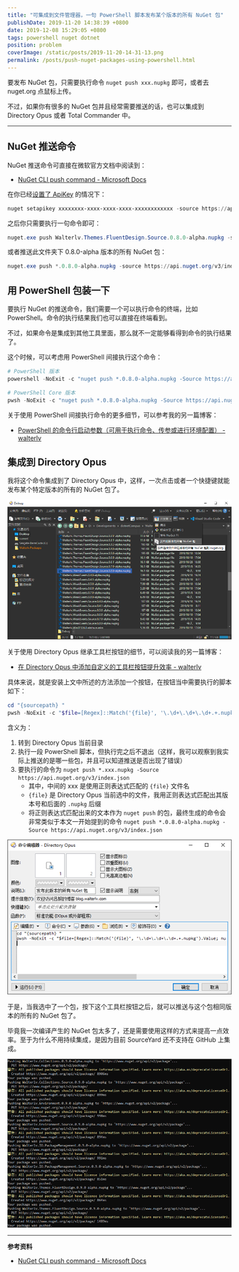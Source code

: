 ```yaml
---
title: "可集成到文件管理器，一句 PowerShell 脚本发布某个版本的所有 NuGet 包"
publishDate: 2019-11-20 14:38:39 +0800
date: 2019-12-08 15:29:05 +0800
tags: powershell nuget dotnet
position: problem
coverImage: /static/posts/2019-11-20-14-31-13.png
permalink: /posts/push-nuget-packages-using-powershell.html
---
```


要发布 NuGet 包，只需要执行命令 `nuget push xxx.nupkg` 即可，或者去 nuget.org 点鼠标上传。

不过，如果你有很多的 NuGet 包并且经常需要推送的话，也可以集成到 Directory Opus 或者 Total Commander 中。

---

<div id="toc"></div>

## NuGet 推送命令

NuGet 推送命令可直接在微软官方文档中阅读到：

- [NuGet CLI push command - Microsoft Docs](https://docs.microsoft.com/en-us/nuget/reference/cli-reference/cli-ref-push)

在你已经[设置了 ApiKey](https://docs.microsoft.com/en-us/nuget/reference/cli-reference/cli-ref-setapikey) 的情况下：

```powershell
nuget setapikey xxxxxxxx-xxxx-xxxx-xxxx-xxxxxxxxxxxx -source https://api.nuget.org/v3/index.json
```

之后你只需要执行一句命令即可：

```powershell
nuget.exe push Walterlv.Themes.FluentDesign.Source.0.8.0-alpha.nupkg -source https://api.nuget.org/v3/index.json
```

或者推送此文件夹下 0.8.0-alpha 版本的所有 NuGet 包：

```powershell
nuget.exe push *.0.8.0-alpha.nupkg -source https://api.nuget.org/v3/index.json
```

## 用 PowerShell 包装一下

要执行 NuGet 的推送命令，我们需要一个可以执行命令的终端，比如 PowerShell。命令的执行结果我们也可以直接在终端看到。

不过，如果命令是集成到其他工具里面，那么就不一定能够看得到命令的执行结果了。

这个时候，可以考虑用 PowerShell 间接执行这个命令：

```powershell
# PowerShell 版本
powershell -NoExit -c "nuget push *.0.8.0-alpha.nupkg -Source https://api.nuget.org/v3/index.json"
```

```powershell
# PowerShell Core 版本
pwsh -NoExit -c "nuget push *.0.8.0-alpha.nupkg -Source https://api.nuget.org/v3/index.json"
```

关于使用 PowerShell 间接执行命令的更多细节，可以参考我的另一篇博客：

- [PowerShell 的命令行启动参数（可用于执行命令、传参或进行环境配置） - walterlv](/post/powershell-startup-arguments)

## 集成到 Directory Opus

我将这个命令集成到了 Directory Opus 中，这样，一次点击或者一个快捷键就能发布某个特定版本的所有的 NuGet 包了。

![集成到 Directory Opus](/static/posts/2019-11-20-14-31-13.png)

关于使用 Directory Opus 继承工具栏按钮的细节，可以阅读我的另一篇博客：

- [在 Directory Opus 中添加自定义的工具栏按钮提升效率 - walterlv](/post/directory-opus-custom-toolbar-buttons)

具体来说，就是安装上文中所述的方法添加一个按钮，在按钮当中需要执行的脚本如下：

```powershell
cd "{sourcepath} "
pwsh -NoExit -c "$file=[Regex]::Match('{file}', '\.\d+\.\d+\.\d+.+.nupkg').Value; nuget push *$file -Source https://api.nuget.org/v3/index.json"
```

含义为：

1. 转到 Directory Opus 当前目录
1. 执行一段 PowerShell 脚本，但执行完之后不退出（这样，我可以观察到我实际上推送的是哪一些包，并且可以知道推送是否出现了错误）
1. 要执行的命令为 `nuget push *.xxx.nupkg -Source https://api.nuget.org/v3/index.json`
    - 其中，中间的 xxx 是使用正则表达式匹配的 `{file}` 文件名
    - `{file}` 是 Directory Opus 当前选中的文件，我用正则表达式匹配出其版本号和后面的 `.nupkg` 后缀
    - 将正则表达式匹配出来的文本作为 `nuget push` 的包，最终生成的命令会非常类似于本文一开始提到的命令 `nuget push *.0.8.0-alpha.nupkg -Source https://api.nuget.org/v3/index.json`

![Directory Opus 工具栏按钮](/static/posts/2019-11-22-14-52-06.png)

于是，当我选中了一个包，按下这个工具栏按钮之后，就可以推送与这个包相同版本的所有的 NuGet 包了。

毕竟我一次编译产生的 NuGet 包太多了，还是需要使用这样的方式来提高一点效率。至于为什么不用持续集成，是因为目前 SourceYard 还不支持在 GitHub 上集成。

![一键推送 NuGet 包](/static/posts/2019-11-24-13-18-30.png)

---

**参考资料**

- [NuGet CLI push command - Microsoft Docs](https://docs.microsoft.com/en-us/nuget/reference/cli-reference/cli-ref-push)


